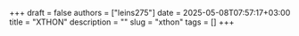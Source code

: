 +++ 
draft = false
authors = ["leins275"]
date = 2025-05-08T07:57:17+03:00
title = "XTHON"
description = ""
slug = "xthon"
tags = []
+++

